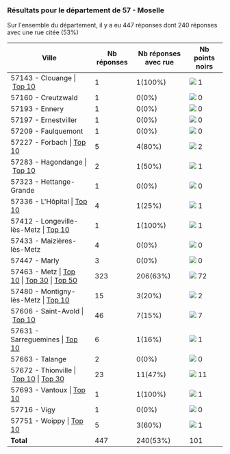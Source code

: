 ### Résultats pour le département de 57 - Moselle

Sur l'ensemble du département, il y a eu 447 réponses dont 240 réponses avec une rue citée (53%)

| Ville | Nb réponses | Nb réponses avec rue | Nb points noirs |
|-------------|-------------|----------------------|-----------------|
|57143 - Clouange&nbsp;&#124;&nbsp;<a href='57143 - Clouange_top1.md'>Top 10</a>|1|1(100%)|<img src="../../img/bar_0.gif" />&nbsp;1|
|57160 - Creutzwald|1|0(0%)|<img src="../../img/bar_0.gif" />&nbsp;0|
|57193 - Ennery|1|0(0%)|<img src="../../img/bar_0.gif" />&nbsp;0|
|57197 - Ernestviller|1|0(0%)|<img src="../../img/bar_0.gif" />&nbsp;0|
|57209 - Faulquemont|1|0(0%)|<img src="../../img/bar_0.gif" />&nbsp;0|
|57227 - Forbach&nbsp;&#124;&nbsp;<a href='57227 - Forbach_top2.md'>Top 10</a>|5|4(80%)|<img src="../../img/bar_1.gif" />&nbsp;2|
|57283 - Hagondange&nbsp;&#124;&nbsp;<a href='57283 - Hagondange_top1.md'>Top 10</a>|2|1(50%)|<img src="../../img/bar_0.gif" />&nbsp;1|
|57323 - Hettange-Grande|1|0(0%)|<img src="../../img/bar_0.gif" />&nbsp;0|
|57336 - L'Hôpital&nbsp;&#124;&nbsp;<a href='57336 - L_Hôpital_top1.md'>Top 10</a>|4|1(25%)|<img src="../../img/bar_0.gif" />&nbsp;1|
|57412 - Longeville-lès-Metz&nbsp;&#124;&nbsp;<a href='57412 - Longeville-lès-Metz_top1.md'>Top 10</a>|1|1(100%)|<img src="../../img/bar_0.gif" />&nbsp;1|
|57433 - Maizières-lès-Metz|4|0(0%)|<img src="../../img/bar_0.gif" />&nbsp;0|
|57447 - Marly|3|0(0%)|<img src="../../img/bar_0.gif" />&nbsp;0|
|57463 - Metz&nbsp;&#124;&nbsp;<a href='57463 - Metz_top10.md'>Top 10</a>&nbsp;&#124;&nbsp;<a href='57463 - Metz_top30.md'>Top 30</a>&nbsp;&#124;&nbsp;<a href='57463 - Metz_top50.md'>Top 50</a>|323|206(63%)|<img src="../../img/bar_71.gif" />&nbsp;72|
|57480 - Montigny-lès-Metz&nbsp;&#124;&nbsp;<a href='57480 - Montigny-lès-Metz_top2.md'>Top 10</a>|15|3(20%)|<img src="../../img/bar_1.gif" />&nbsp;2|
|57606 - Saint-Avold&nbsp;&#124;&nbsp;<a href='57606 - Saint-Avold_top7.md'>Top 10</a>|46|7(15%)|<img src="../../img/bar_6.gif" />&nbsp;7|
|57631 - Sarreguemines&nbsp;&#124;&nbsp;<a href='57631 - Sarreguemines_top1.md'>Top 10</a>|6|1(16%)|<img src="../../img/bar_0.gif" />&nbsp;1|
|57663 - Talange|2|0(0%)|<img src="../../img/bar_0.gif" />&nbsp;0|
|57672 - Thionville&nbsp;&#124;&nbsp;<a href='57672 - Thionville_top10.md'>Top 10</a>&nbsp;&#124;&nbsp;<a href='57672 - Thionville_top11.md'>Top 30</a>|23|11(47%)|<img src="../../img/bar_10.gif" />&nbsp;11|
|57693 - Vantoux&nbsp;&#124;&nbsp;<a href='57693 - Vantoux_top1.md'>Top 10</a>|1|1(100%)|<img src="../../img/bar_0.gif" />&nbsp;1|
|57716 - Vigy|1|0(0%)|<img src="../../img/bar_0.gif" />&nbsp;0|
|57751 - Woippy&nbsp;&#124;&nbsp;<a href='57751 - Woippy_top1.md'>Top 10</a>|5|3(60%)|<img src="../../img/bar_0.gif" />&nbsp;1|
| **Total** |447|240(53%)|101|
